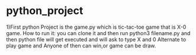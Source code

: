 # python_project
1)First python Project is the game.py  which is tic-tac-toe game
that is X-0 game.
 How to run it:
   you can clone it and then run python3 filename.py and 
   then python file will get executed and 
   will ask to type X and 0 Alternate to 
   play game and Anyone of then can win,or game can be draw.
